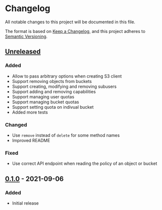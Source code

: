 # Changelog
All notable changes to this project will be documented in this file.

The format is based on [Keep a Changelog](https://keepachangelog.com/en/1.0.0/),
and this project adheres to [Semantic Versioning](https://semver.org/spec/v2.0.0.html).

## [Unreleased]
### Added
- Allow to pass arbitrary options when creating S3 client
- Support removing objects from buckets
- Support creating, modifying and removing subusers
- Support adding and removing capabilities
- Support managing user quotas
- Support managing bucket quotas
- Support setting quota on indivual bucket
- Added more tests
### Changed
- Use `remove` instead of `delete` for some method names
- Improved README
### Fixed
- Use correct API endpoint when reading the policy of an object or bucket

## [0.1.0] - 2021-09-06
### Added
- Initial release

[Unreleased]: https://github.com/lbausch/php-ceph-radosgw-admin/compare/v0.1.0...HEAD
[0.1.0]: https://github.com/lbausch/php-ceph-radosgw-admin/releases/tag/v0.1.0
